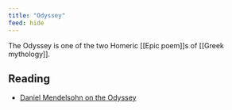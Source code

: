 ```yaml
---
title: "Odyssey"
feed: hide
---
```


The Odyssey is one of the two Homeric [[Epic poem]]s of [[Greek mythology]].

## Reading

* [Daniel Mendelsohn on the Odyssey](https://octavian.substack.com/p/daniel-mendelsohn-on-the-odyssey)